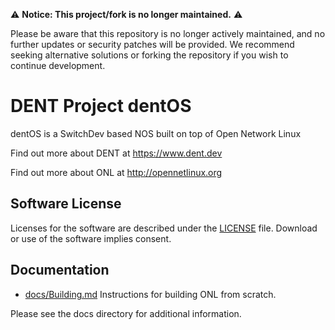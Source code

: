 ⚠️ **Notice: This project/fork is no longer maintained.** ⚠️

Please be aware that this repository is no longer actively maintained, and no further updates or security patches will be provided. 
We recommend seeking alternative solutions or forking the repository if you wish to continue development.

DENT Project dentOS
===================

dentOS is a SwitchDev based NOS built on top of Open Network Linux

Find out more about DENT at https://www.dent.dev

Find out more about ONL  at http://opennetlinux.org

Software License
-----------------

Licenses for the software are described under the [LICENSE](LICENSE) file.  Download or use of the software implies consent.

Documentation
-------------

* [docs/Building.md](docs/Building.md)
    Instructions for building ONL from scratch.

Please see the docs directory for additional information. 
